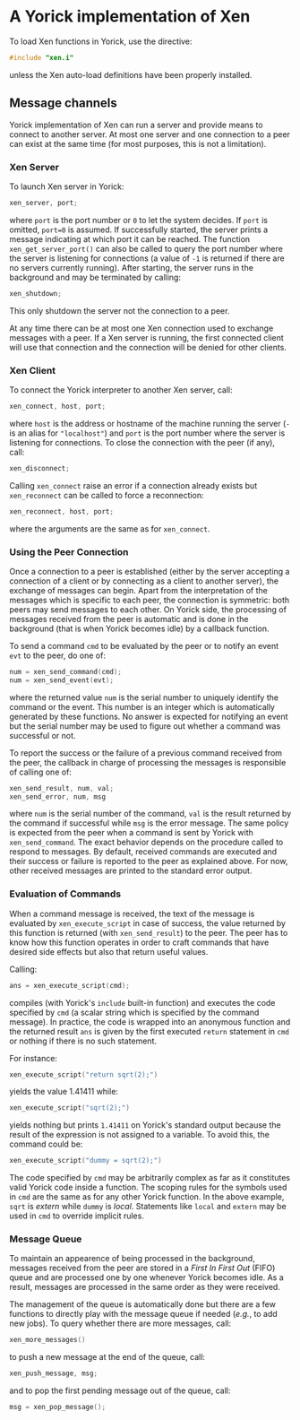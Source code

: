 # A Yorick implementation of Xen

To load Xen functions in Yorick, use the directive:

```.c
#include "xen.i"
```

unless the Xen auto-load definitions have been properly installed.


## Message channels

Yorick implementation of Xen can run a server and provide means to connect to
another server.  At most one server and one connection to a peer can exist at
the same time (for most purposes, this is not a limitation).


### Xen Server

To launch Xen server in Yorick:

```.c
xen_server, port;
```

where `port` is the port number or `0` to let the system decides.  If `port` is
omitted, `port=0` is assumed.  If successfully started, the server prints a
message indicating at which port it can be reached.  The function
`xen_get_server_port()` can also be called to query the port number where the
server is listening for connections (a value of `-1` is returned if there are
no servers currently running).  After starting, the server runs in the
background and may be terminated by calling:

```.c
xen_shutdown;
```

This only shutdown the server not the connection to a peer.

At any time there can be at most one Xen connection used to exchange messages
with a peer.  If a Xen server is running, the first connected client will use
that connection and the connection will be denied for other clients.


### Xen Client

To connect the Yorick interpreter to another Xen server, call:

```.c
xen_connect, host, port;
```

where `host` is the address or hostname of the machine running the server (`-`
is an alias for `"localhost"`) and `port` is the port number where the server
is listening for connections.  To close the connection with the peer (if any),
call:

```.c
xen_disconnect;
```

Calling `xen_connect` raise an error if a connection already exists but
`xen_reconnect` can be called to force a reconnection:

```.c
xen_reconnect, host, port;
```

where the arguments are the same as for `xen_connect`.


### Using the Peer Connection

Once a connection to a peer is established (either by the server accepting a
connection of a client or by connecting as a client to another server), the
exchange of messages can begin.  Apart from the interpretation of the messages
which is specific to each peer, the connection is symmetric: both peers may
send messages to each other.  On Yorick side, the processing of messages
received from the peer is automatic and is done in the background (that is when
Yorick becomes idle) by a callback function.

To send a command `cmd` to be evaluated by the peer or to notify an event `evt`
to the peer, do one of:

```.c
num = xen_send_command(cmd);
num = xen_send_event(evt);
```

where the returned value `num` is the serial number to uniquely identify the
command or the event.  This number is an integer which is automatically
generated by these functions.  No answer is expected for notifying an event but
the serial number may be used to figure out whether a command was successful or
not.

To report the success or the failure of a previous command received from
the peer, the callback in charge of processing the messages is responsible of
calling one of:

```.c
xen_send_result, num, val;
xen_send_error, num, msg
```

where `num` is the serial number of the command, `val` is the result returned by
the command if successful while `msg` is the error message.  The same policy is
expected from the peer when a command is sent by Yorick with
`xen_send_command`.  The exact behavior depends on the procedure called to
respond to messages.  By default, received commands are executed and their
success or failure is reported to the peer as explained above.  For now, other
received messages are printed to the standard error output.


### Evaluation of Commands

When a command message is received, the text of the message is evaluated by
`xen_execute_script` in case of success, the value returned by this function is
returned (with `xen_send_result`) to the peer.  The peer has to know how this
function operates in order to craft commands that have desired side effects but
also that return useful values.

Calling:

```.c
ans = xen_execute_script(cmd);
```

compiles (with Yorick's `include` built-in function) and executes the code
specified by `cmd` (a scalar string which is specified by the command message).
In practice, the code is wrapped into an anonymous function and the returned
result `ans` is given by the first executed `return` statement in `cmd` or
nothing if there is no such statement.

For instance:

```.c
xen_execute_script("return sqrt(2);")
```

yields the value 1.41411 while:

```.c
xen_execute_script("sqrt(2);")
```

yields nothing but prints `1.41411` on Yorick's standard output because the
result of the expression is not assigned to a variable.  To avoid this, the
command could be:

```.c
xen_execute_script("dummy = sqrt(2);")
```

The code specified by `cmd` may be arbitrarily complex as far as it constitutes
valid Yorick code inside a function.  The scoping rules for the symbols used in
`cmd` are the same as for any other Yorick function.  In the above example,
`sqrt` is *extern* while `dummy` is *local*.  Statements like `local` and
`extern` may be used in `cmd` to override implicit rules.


### Message Queue

To maintain an appearence of being processed in the background, messages
received from the peer are stored in a *First In First Out* (FIFO) queue and
are processed one by one whenever Yorick becomes idle.  As a result, messages
are processed in the same order as they were received.

The management of the queue is automatically done but there are a few functions
to directly play with the message queue if needed (*e.g.*, to add new jobs).  To
query whether there are more messages, call:

```.c
xen_more_messages()
```

to push a new message at the end of the queue, call:

```.c
xen_push_message, msg;
```

and to pop the first pending message out of the queue, call:

```.c
msg = xen_pop_message();
```
